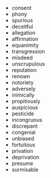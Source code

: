 * consent
* phony
* spurious
* deceitful
* allegation
* affirmation
* equanimity
* transgression
* misdeed
* unscrupulous
* reputation
* renown
* notoriety
* adversely
* inimically
* propitiously
* auspicious
* pesticide
* incongruous
* discrepant
* congenial
* unbiased
* fortuitous
* privation
* deprivation
* presume
* surmisable
